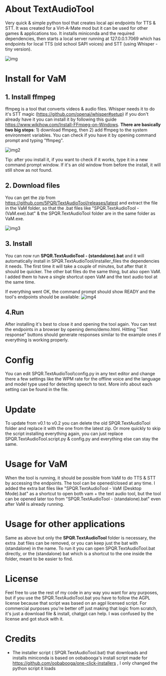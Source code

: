 # About TextAudioTool
Very quick & simple python tool that creates local api endpoints for TTS &amp; STT. It was created for a Virt-A-Mate mod but it can be used for other games & applications too.
It installs miniconda and the required dependencies, then starts a local server running at 127.0.0.1:7069 which has endpoints for local TTS (old school SAPI voices) and STT (using Whisper - tiny version).

![img](https://github.com/5PQR/TextAudioTool/assets/122448634/7aeb85c7-0b09-4cb6-a177-172911639139)


# Install for VaM
## 1. Install ffmpeg
ffmpeg is a tool that converts videos & audio files. Whisper needs it to do it's STT magic (https://github.com/openai/whisper#setup)
if you don't already have it you can install it by following this guide https://www.wikihow.com/Install-FFmpeg-on-Windows. **There are basically two big steps**: 1) download ffmpeg, then 2) add ffmpeg to the system environment variables. You can check if you have it by opening command prompt and typing "ffmpeg".

![img2](https://github.com/5PQR/TextAudioTool/assets/122448634/331d678f-db29-49e5-9048-d2ccf5eadd56)

Tip: after you install it, if you want to check if it works, type it in a new command prompt window. If it's an old window from before the install, it will still show as not found. 

## 2. Download files
You can get the zip from https://github.com/5PQR/TextAudioTool/releases/latest and extract the file in the VaM folder, so that the .bat files like "SPQR.TextAudioTool - (VaM.exe).bat" & the SPQR.TextAudioTool folder are in the same folder as VaM.exe.

![img3](https://github.com/5PQR/TextAudioTool/assets/122448634/d9646779-7ba9-474d-882a-0cc3b19ce091)


## 3. Install 
You can now run **SPQR.TextAudioTool - (standalone).bat** and it will automatically install in SPQR.TextAudioTool/installer_files the dependencies it needs. The first time it will take a couple of minutes, but after that it should be quicker. The other bat files do the same thing, but also open VaM. I added them to have a single shortcut open VaM and the text audio tool at the same time.

If everything went OK, the command prompt should show READY and the tool's endpoints should be available:
![img4](https://github.com/5PQR/TextAudioTool/assets/122448634/2bcfc915-bb97-440d-b72f-76455d6b20b7)


## 4.Run
After installing it's best to close it and opening the tool again. You can test the endpoints in a browser by opening demo/demo.html. Hitting "Test response" buttons should generate responses similar to the example ones if everything is working properly.

# Config
You can edit SPQR.TextAudioTool\config.py in any text editor and change there a few settings like the WPM rate for the offline voice and the language and model type used for detecting speech to text. More info about each setting can be found in the file.

# Update
To update from v0.1 to v0.2 you can delete the old SPQR.TextAudioTool folder and replace it with the one from the latest zip. Or more quickly to skip the script installing everything again, you can just replace SPQR.TextAudioTool.script.py & config.py and everything else can stay the same.

# Usage for VaM
When the tool is running, it should be possible from VaM to do TTS & STT by accessing the endpoints.
The tool can be opened/closed at any time. I added the extra bat files like "SPQR.TextAudioTool - VaM (Desktop Mode).bat" as a shortcut to open both vam + the text audio tool, but the tool can be opened later too from "SPQR.TextAudioTool - (standalone).bat" even after VaM is already running.

# Usage for other applications
Same as above but only the **SPQR.TextAudioTool** folder is necessary, the extra .bat files can be removed, or you can keep just the bat with (standalone) in the name. To run it you can open SPQR.TextAudioTool.bat directly, or the (standalone) bat which is a shortcut to the one inside the folder, meant to be easier to find.

# License
Feel free to use the rest of my code in any way you want for any purposes, but if you use the SPQR.TextAudioTool.bat you have to follow the AGPL license because that script was based on an agpl licensed script. For commercial purposes you're better off just making that logic from scratch, it's just a download file & install, chatgpt can help. I was confused by the license and got stuck with it.

# Credits
* The installer script ( SPQR.TextAudioTool.bat) that downloads and installs miniconda is based on oobabooga's install script made for https://github.com/oobabooga/one-click-installers , I only changed the python script it loads

